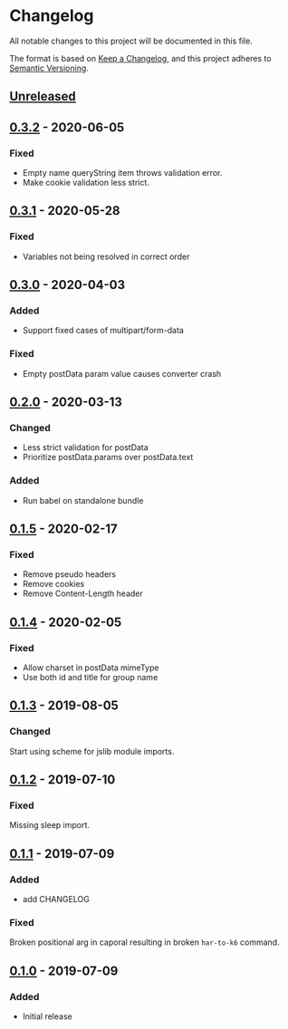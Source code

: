 # Changelog
All notable changes to this project will be documented in this file.

The format is based on [Keep a Changelog](https://keepachangelog.com/en/1.0.0/),
and this project adheres to [Semantic Versioning](https://semver.org/spec/v2.0.0.html).

## [Unreleased]

## [0.3.2] - 2020-06-05

### Fixed
- Empty name queryString item throws validation error.
- Make cookie validation less strict.

## [0.3.1] - 2020-05-28

### Fixed
- Variables not being resolved in correct order

## [0.3.0] - 2020-04-03

### Added
- Support fixed cases of multipart/form-data

### Fixed
- Empty postData param value causes converter crash

## [0.2.0] - 2020-03-13

### Changed
- Less strict validation for postData
- Prioritize postData.params over postData.text

### Added
- Run babel on standalone bundle

## [0.1.5] - 2020-02-17

### Fixed
- Remove pseudo headers
- Remove cookies
- Remove Content-Length header

## [0.1.4] - 2020-02-05

### Fixed
- Allow charset in postData mimeType
- Use both id and title for group name

## [0.1.3] - 2019-08-05

### Changed
Start using scheme for jslib module imports.

## [0.1.2] - 2019-07-10

### Fixed
Missing sleep import.

## [0.1.1] - 2019-07-09

### Added
- add CHANGELOG

### Fixed
Broken positional arg in caporal resulting in broken `har-to-k6` command.

## [0.1.0] - 2019-07-09
### Added
- Initial release

[Unreleased]: https://github.com/loadimpact/har-to-k6/compare/v0.3.2...HEAD
[0.3.2]: https://github.com/loadimpact/har-to-k6/compare/v0.2.0...v0.3.2
[0.3.1]: https://github.com/loadimpact/har-to-k6/compare/v0.2.0...v0.3.1
[0.3.0]: https://github.com/loadimpact/har-to-k6/compare/v0.2.0...v0.3.0
[0.2.0]: https://github.com/loadimpact/har-to-k6/compare/v0.1.5...v0.2.0
[0.1.5]: https://github.com/loadimpact/har-to-k6/compare/v0.1.4...v0.1.5
[0.1.4]: https://github.com/loadimpact/har-to-k6/compare/v0.1.3...v0.1.4
[0.1.3]: https://github.com/loadimpact/har-to-k6/compare/v0.1.2...v0.1.3
[0.1.2]: https://github.com/loadimpact/har-to-k6/compare/v0.1.1...v0.1.2
[0.1.1]: https://github.com/loadimpact/har-to-k6/compare/v0.1.0...v0.1.1
[0.1.0]: https://github.com/olivierlacan/keep-a-changelog/releases/tag/v0.1.0
